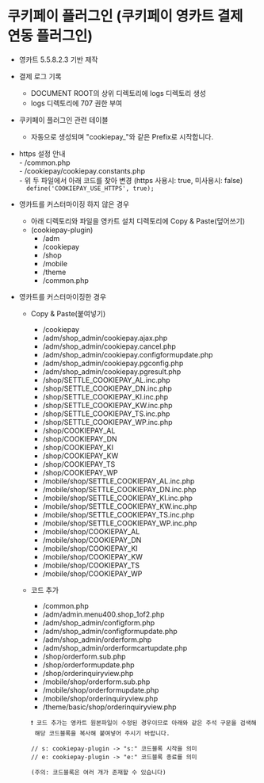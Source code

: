 # 쿠키페이 플러그인 (쿠키페이 영카트 결제 연동 플러그인)

- 영카트 5.5.8.2.3 기반 제작 

- 결제 로그 기록  
    - DOCUMENT ROOT의 상위 디렉토리에 logs 디렉토리 생성  
    - logs 디렉토리에 707 권한 부여  

- 쿠키페이 플러그인 관련 테이블  
    - 자동으로 생성되며 "cookiepay_"와 같은 Prefix로 시작합니다.  

- https 설정 안내  
      - /common.php  
      - /cookiepay/cookiepay.constants.php  
      - 위 두 파일에서 아래 코드를 찾아 변경 (https 사용시: true, 미사용시: false)  
      ```  
      define('COOKIEPAY_USE_HTTPS', true);
      ```  

- 영카트를 커스터마이징 하지 않은 경우  
    - 아래 디렉토리와 파일을 영카트 설치 디렉토리에 Copy & Paste(덮어쓰기) 
    - (cookiepay-plugin)  
        - /adm  
        - /cookiepay  
        - /shop  
        - /mobile  
        - /theme  
        - /common.php  

- 영카트를 커스터마이징한 경우  
    - Copy & Paste(붙여넣기)  
        - /cookiepay  
        - /adm/shop_admin/cookiepay.ajax.php  
        - /adm/shop_admin/cookiepay.cancel.php  
        - /adm/shop_admin/cookiepay.configformupdate.php  
        - /adm/shop_admin/cookiepay.pgconfig.php  
        - /adm/shop_admin/cookiepay.pgresult.php  
        - /shop/SETTLE_COOKIEPAY_AL.inc.php  
        - /shop/SETTLE_COOKIEPAY_DN.inc.php  
        - /shop/SETTLE_COOKIEPAY_KI.inc.php  
        - /shop/SETTLE_COOKIEPAY_KW.inc.php  
        - /shop/SETTLE_COOKIEPAY_TS.inc.php  
        - /shop/SETTLE_COOKIEPAY_WP.inc.php  
        - /shop/COOKIEPAY_AL  
        - /shop/COOKIEPAY_DN  
        - /shop/COOKIEPAY_KI  
        - /shop/COOKIEPAY_KW  
        - /shop/COOKIEPAY_TS  
        - /shop/COOKIEPAY_WP  
        - /mobile/shop/SETTLE_COOKIEPAY_AL.inc.php  
        - /mobile/shop/SETTLE_COOKIEPAY_DN.inc.php  
        - /mobile/shop/SETTLE_COOKIEPAY_KI.inc.php  
        - /mobile/shop/SETTLE_COOKIEPAY_KW.inc.php  
        - /mobile/shop/SETTLE_COOKIEPAY_TS.inc.php  
        - /mobile/shop/SETTLE_COOKIEPAY_WP.inc.php  
        - /mobile/shop/COOKIEPAY_AL  
        - /mobile/shop/COOKIEPAY_DN  
        - /mobile/shop/COOKIEPAY_KI  
        - /mobile/shop/COOKIEPAY_KW  
        - /mobile/shop/COOKIEPAY_TS  
        - /mobile/shop/COOKIEPAY_WP  
        
    - 코드 추가  
        - /common.php  
        - /adm/admin.menu400.shop_1of2.php  
        - /adm/shop_admin/configform.php  
        - /adm/shop_admin/configformupdate.php  
        - /adm/shop_admin/orderform.php  
        - /adm/shop_admin/orderformcartupdate.php  
        - /shop/orderform.sub.php  
        - /shop/orderformupdate.php  
        - /shop/orderinquiryview.php  
        - /mobile/shop/orderform.sub.php  
        - /mobile/shop/orderformupdate.php  
        - /mobile/shop/orderinquiryview.php  
        - /theme/basic/shop/orderinquiryview.php  
        ```  
        ❗ 코드 추가는 영카트 원본파일이 수정된 경우이므로 아래와 같은 주석 구문을 검색해  
         해당 코드블록을 복사해 붙여넣어 주시기 바랍니다.

        // s: cookiepay-plugin -> "s:" 코드블록 시작을 의미
        // e: cookiepay-plugin -> "e:" 코드블록 종료를 의미

        (주의: 코드블록은 여러 개가 존재할 수 있습니다)
        ```  

